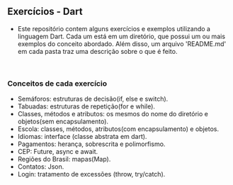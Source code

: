 ## Exercícios - Dart

- Este repositório contem alguns exercícios e exemplos utilizando a linguagem Dart. Cada um está em um diretório, que possui um ou mais exemplos do conceito abordado. Além disso, um arquivo 'README.md' em cada pasta traz uma descrição sobre o que é feito. 

<BR>

### Conceitos de cada exercício

- Semáforos: estruturas de decisão(if, else e switch).
- Tabuadas: estruturas de repetição(for e while).
- Classes, métodos e atributos: os mesmos do nome do diretório e objetos(sem encapsulamento).
- Escola: classes, métodos, atributos(com encapsulamento) e objetos.
- Idiomas: interface (classe abstrata em dart).
- Pagamentos: herança, sobrescrita e polimorfismo. 
- CEP: Future, async e await.
- Regiões do Brasil: mapas(Map).
- Contatos: Json.
- Login: tratamento de excessões (throw, try/catch).